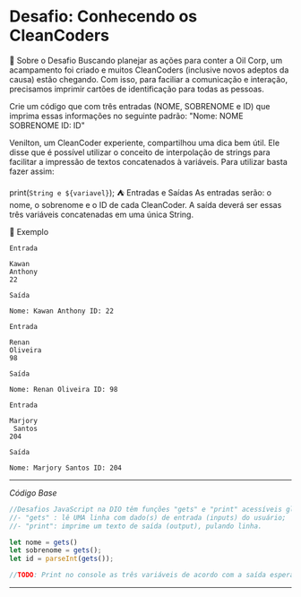 # Desafio: Conhecendo os CleanCoders

🌱 Sobre o Desafio 
Buscando planejar as ações para conter a Oil Corp, um acampamento foi criado e muitos CleanCoders (inclusive novos adeptos da causa) estão chegando. Com isso, para faciliar a comunicação e interação, precisamos imprimir cartões de identificação para todas as pessoas.

Crie um código que com três entradas (NOME, SOBRENOME e ID) que imprima essas informações no seguinte padrão: "Nome: NOME SOBRENOME ID: ID"

Venilton, um CleanCoder experiente, compartilhou uma dica bem útil. Ele disse que é possível utilizar o conceito de interpolação de strings para facilitar a impressão de textos concatenados à variáveis. Para utilizar basta fazer assim:

print(`String e ${variavel}`);
⛺ Entradas e Saídas
As entradas serão: o nome, o sobrenome e o ID de cada CleanCoder. A saída deverá ser essas três variáveis concatenadas em uma única String.

🌳 Exemplo

~~~
Entrada 

Kawan
Anthony
22       	

Saída

Nome: Kawan Anthony ID: 22      
~~~

~~~
Entrada

Renan
Oliveira
98       	

Saída

Nome: Renan Oliveira ID: 98
~~~

~~~
Entrada

Marjory
 Santos
204                    	

Saída

Nome: Marjory Santos ID: 204
~~~

---

*Código Base*

~~~js
//Desafios JavaScript na DIO têm funções "gets" e "print" acessíveis globalmente:
//- "gets" : lê UMA linha com dado(s) de entrada (inputs) do usuário;
//- "print": imprime um texto de saída (output), pulando linha.

let nome = gets()
let sobrenome = gets();
let id = parseInt(gets());

//TODO: Print no console as três variáveis de acordo com a saída esperada
~~~

---
